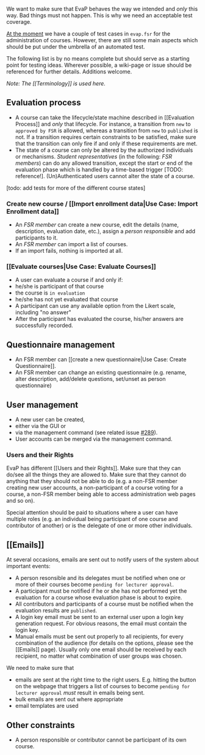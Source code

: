 We want to make sure that EvaP behaves the way we intended and *only* this way. Bad things must not happen. This is why we need an acceptable test coverage.

[At the moment](https://github.com/fsr-itse/EvaP/commit/5fb89162e5419cfde0378e3c8f180fca1687b672) we have a couple of test cases in ``evap.fsr`` for the administration of courses. However, there are still some main aspects which should be put under the umbrella of an automated test.

The following list is by no means complete but should serve as a starting point for testing ideas. Wherever possible, a wiki-page or issue should be referenced for further details. Additions welcome.

*Note: The [[Terminology]] is used here.*

## Evaluation process

* A course can take the lifecycle/state machine described in [[Evaluation Process]] and *only* that lifecycle. For instance, a transition from ``new`` to ``approved by FSR`` is allowed, whereas a transition from ``new`` to ``published`` is not. If a transition requires certain constraints to be satisfied, make sure that the transition can only fire if and only if these requirements are met.
* The state of a course can only be altered by the authorized individuals or mechanisms. *Student representatives* (in the following: *FSR members*) can do any allowed transition, except the start or end of the evaluation phase which is handled by a time-based trigger [TODO: reference!]. (Un)Authenticated users cannot alter the state of a course.

[todo: add tests for more of the different course states]

### Create new course / [[Import enrollment data|Use Case: Import Enrollment data]]

* An *FSR member* can create a new course, edit the details (name, description, evaluation date, etc.), assign a *person responsible* and add participants to it.
* An *FSR member* can import a list of courses.
* If an import fails, nothing is imported at all.

### [[Evaluate courses|Use Case: Evaluate Courses]]
* A user can evaluate a course if and only if:
 * he/she is participant of that course
 * the course is ``in evaluation``
 * he/she has not yet evaluated that course
* A participant can use any available option from the Likert scale, including "no answer"
* After the participant has evaluated the course, his/her answers are successfully recorded.

## Questionnaire management
* An FSR member can [[create a new questionnaire|Use Case: Create Questionnaire]].
* An FSR member can change an existing questionnaire (e.g. rename, alter description, add/delete questions, set/unset as person questionnaire)

## User management
* A new user can be created,
 * either via the GUI or
 * via the management command (see related issue [#289](https://github.com/fsr-itse/EvaP/issues/289)).
* User accounts can be merged via the management command.

### Users and their Rights
EvaP has different [[Users and their Rights]]. Make sure that they can do/see all the things they are allowed to. Make sure that they cannot do anything that they should not be able to do (e.g. a non-FSR member creating new user accounts, a non-participant of a course voting for a course, a non-FSR member being able to access administration web pages and so on).

Special attention should be paid to situations where a user can have multiple roles (e.g. an individual being participant of one course and contributor of another) or is the delegate of one or more other individuals.

## [[Emails]]
At several occasions, emails are sent out to notify users of the system about important events:

* A person resonsible and its delegates must be notified when one or more of their courses become ``pending for lecturer approval``.
* A participant must be notified if he or she has not performed yet the evaluation for a course whose evaluation phase is about to expire.
* All contributors and participants of a course must be notified when the evaluation results are ``published``.
* A login key email must be sent to an external user upon a login key generation request. For obvious reasons, the email must contain the login key.
* Manual emails must be sent out properly to all recipients, for every combination of the audience (for details on the options, please see the [[Emails]] page). Usually only one email should be received by each recipient, no matter what combination of user groups was chosen.

We need to make sure that
* emails are sent at the right time to the right users. E.g. hitting the button on the webpage that triggers a list of courses to become ``pending for lecturer approval`` *must* result in emails being sent.
* bulk emails are sent out where appropriate
* email templates are used

## Other constraints
* A person responsible or contributor cannot be participant of its own course.